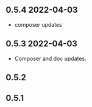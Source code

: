 ## 0.5.4 2022-04-03
* composer updates

## 0.5.3 2022-04-03
* Composer and doc updates.

## 0.5.2

## 0.5.1
